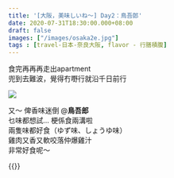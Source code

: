 ```yaml
---
title: '[大阪，美味しいね～] Day2：鳥吾郎'
date: 2020-07-31T18:30:00.000+08:00
draft: false
images: ["/images/osaka2e.jpg"]
tags : [travel-日本-奈良大阪, flavor - 行膳積腹]
---
```


食完再再再走出apartment  
兜到去難波，覺得冇嘢行就沿千日前行  

![](/images/osaka2e1.jpg)

又～ 俾香味迷倒 @**鳥吾郎**   
乜味都想試... 梗係食兩溝啦  
兩隻味都好食（ゆず味、しょうゆ味）  
雞肉又香又軟咬落仲爆雞汁  
非常好食呢～  

  
{{<osaka>}}
